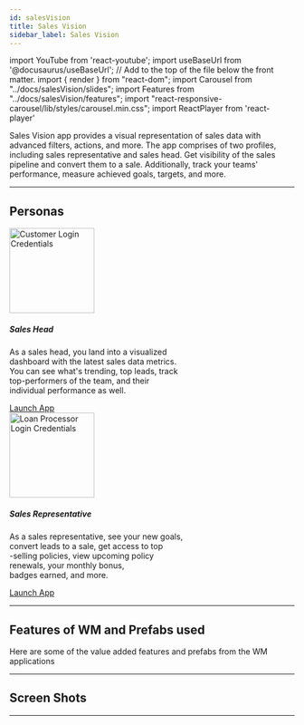 ```yaml
---
id: salesVision
title: Sales Vision
sidebar_label: Sales Vision
---
```


import YouTube from 'react-youtube';
import useBaseUrl from '@docusaurus/useBaseUrl'; // Add to the top of the file below the front matter.
import { render } from "react-dom";
import Carousel from "../docs/salesVision/slides";
import Features from "../docs/salesVision/features";
import "react-responsive-carousel/lib/styles/carousel.min.css";
import ReactPlayer from 'react-player'


<!-- ## Introduction -->

<!-- Sales vision shows the information and performance of sales representatives and sales heads
over the period of time. Representatives update the quotes to convert into sales. -->
Sales Vision app provides a visual representation of sales data with advanced filters, actions, and more. The app comprises of two profiles, including sales representative and sales head. Get visibility of the sales pipeline and convert them to a sale. Additionally, track your teams' performance, measure achieved goals, targets, and more.


---

## Personas

<section>
  <div className="container">
    <div className="row">
      <div className="col card text--center margin--sm">
          <div className="card__body">
            <img alt="Customer Login Credentials" src={useBaseUrl('/img/salesVision/sales_head.png')} height="150px"/>
            <h5 className="margin-bottom--xs">Sales Head</h5>
            <p className="card-body-descp">As a sales head, you land into a visualized<br/> dashboard with the latest sales data metrics.<br/>  You can see what's trending, top leads, track<br/> top-performers of the team, and their<br/>  individual performance as well.</p>
            <a href="https://apps.wavemakeronline.com/DemoSalesVision/#/Dashboard?role=salesHead" target="_blank" className="button button--primary button--outline margin-bottom--md">Launch App</a>
          </div>
      </div>
      <div className="col card text--center margin--sm">
          <div className="card__body">
            <img alt="Loan Processor Login Credentials" src={useBaseUrl('/img/salesVision/sales_representative.png')} height="150px"/>
            <h5 className="margin-bottom--xs">Sales Representative</h5>
            <p className="card-body-descp">As a sales representative, see your new goals,<br/> convert leads to a sale, get access to top<br/> -selling policies, view upcoming policy<br/>  renewals, your monthly bonus, <br/> badges earned, and more. </p>
            <a href="https://apps.wavemakeronline.com/DemoSalesVision/#/Dashboard?role=salesRep" target="_blank" className="button button--primary button--outline margin-bottom--md">Launch App</a>
          </div>
      </div>
    </div>
  </div>
</section>

---


## Features of WM and Prefabs used

Here are some of the value added features and prefabs from the WM applications

<Features />


---


## Screen Shots

<Carousel />

---
<!-- 
## Videos

<YouTube videoId="Fhie1OW8SOY" /> -->

<!-- ---

## User Flow of App

![alt text](/img/salesVision/workflow.svg 'User Flow of Sales Vision App')  -->
